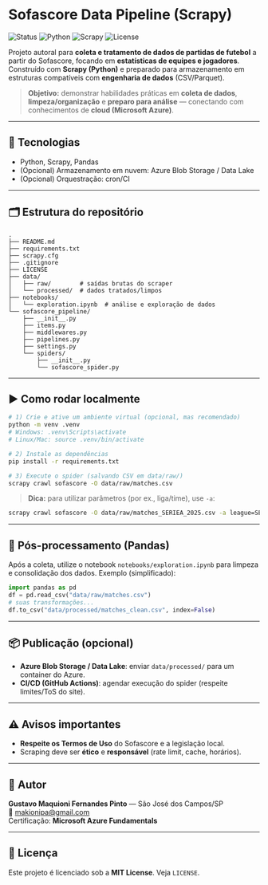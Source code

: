 # Sofascore Data Pipeline (Scrapy)

![Status](https://img.shields.io/badge/status-active-success)
![Python](https://img.shields.io/badge/Python-3.10+-blue)
![Scrapy](https://img.shields.io/badge/Scrapy-2.x-green)
![License](https://img.shields.io/badge/license-MIT-lightgrey)

Projeto autoral para **coleta e tratamento de dados de partidas de futebol** a partir do Sofascore, focando em **estatísticas de equipes e jogadores**. Construído com **Scrapy (Python)** e preparado para armazenamento em estruturas compatíveis com **engenharia de dados** (CSV/Parquet).

> **Objetivo:** demonstrar habilidades práticas em **coleta de dados**, **limpeza/organização** e **preparo para análise** — conectando com conhecimentos de **cloud (Microsoft Azure)**.

---

## 🔧 Tecnologias
- Python, Scrapy, Pandas
- (Opcional) Armazenamento em nuvem: Azure Blob Storage / Data Lake
- (Opcional) Orquestração: cron/CI

---

## 🗂️ Estrutura do repositório
```
.
├── README.md
├── requirements.txt
├── scrapy.cfg
├── .gitignore
├── LICENSE
├── data/
│   ├── raw/        # saídas brutas do scraper
│   └── processed/  # dados tratados/limpos
├── notebooks/
│   └── exploration.ipynb  # análise e exploração de dados
└── sofascore_pipeline/
    ├── __init__.py
    ├── items.py
    ├── middlewares.py
    ├── pipelines.py
    ├── settings.py
    └── spiders/
        ├── __init__.py
        └── sofascore_spider.py
```

---

## ▶️ Como rodar localmente
```bash
# 1) Crie e ative um ambiente virtual (opcional, mas recomendado)
python -m venv .venv
# Windows: .venv\Scripts\activate
# Linux/Mac: source .venv/bin/activate

# 2) Instale as dependências
pip install -r requirements.txt

# 3) Execute o spider (salvando CSV em data/raw/)
scrapy crawl sofascore -O data/raw/matches.csv
```

> **Dica:** para utilizar parâmetros (por ex., liga/time), use `-a`:
```bash
scrapy crawl sofascore -O data/raw/matches_SERIEA_2025.csv -a league=SERIEA -a season=2025
```

---

## 🧹 Pós-processamento (Pandas)
Após a coleta, utilize o notebook `notebooks/exploration.ipynb` para limpeza e consolidação dos dados.
Exemplo (simplificado):
```python
import pandas as pd
df = pd.read_csv("data/raw/matches.csv")
# suas transformações...
df.to_csv("data/processed/matches_clean.csv", index=False)
```

---

## 📦 Publicação (opcional)
- **Azure Blob Storage / Data Lake**: enviar `data/processed/` para um container do Azure.
- **CI/CD (GitHub Actions)**: agendar execução do spider (respeite limites/ToS do site).

---

## ⚠️ Avisos importantes
- **Respeite os Termos de Uso** do Sofascore e a legislação local.
- Scraping deve ser **ético** e **responsável** (rate limit, cache, horários).

---

## 👤 Autor
**Gustavo Maquioni Fernandes Pinto** — São José dos Campos/SP  
📧 makionipa@gmail.com  
Certificação: **Microsoft Azure Fundamentals**

---

## 📄 Licença
Este projeto é licenciado sob a **MIT License**. Veja `LICENSE`.